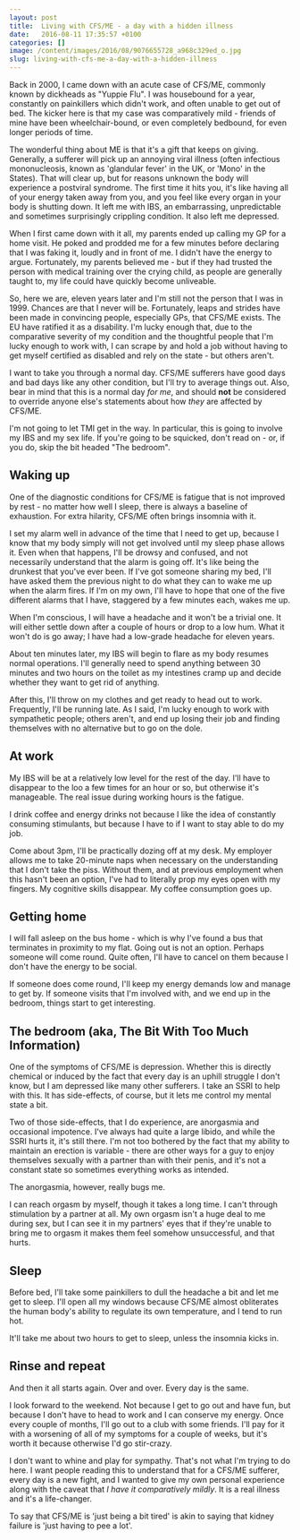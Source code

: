 ```yaml
---
layout: post
title:  Living with CFS/ME - a day with a hidden illness
date:   2016-08-11 17:35:57 +0100
categories: []
image: /content/images/2016/08/9076655728_a968c329ed_o.jpg
slug: living-with-cfs-me-a-day-with-a-hidden-illness
---
```


Back in 2000, I came down with an acute case of CFS/ME, commonly known by dickheads as "Yuppie Flu". I was housebound for a year, constantly on painkillers which didn't work, and often unable to get out of bed. The kicker here is that my case was comparatively mild - friends of mine have been wheelchair-bound, or even completely bedbound, for even longer periods of time.

The wonderful thing about ME is that it's a gift that keeps on giving. Generally, a sufferer will pick up an annoying viral illness (often infectious mononucleosis, known as 'glandular fever' in the UK, or 'Mono' in the States). That will clear up, but for reasons unknown the body will experience a postviral syndrome. The first time it hits you, it's like having all of your energy taken away from you, and you feel like every organ in your body is shutting down. It left me with IBS, an embarrassing, unpredictable and sometimes surprisingly crippling condition. It also left me depressed.

When I first came down with it all, my parents ended up calling my GP for a home visit. He poked and prodded me for a few minutes before declaring that I was faking it, loudly and in front of me. I didn't have the energy to argue. Fortunately, my parents believed me - but if they had trusted the person with medical training over the crying child, as people are generally taught to, my life could have quickly become unliveable.

So, here we are, eleven years later and I'm still not the person that I was in 1999. Chances are that I never will be. Fortunately, leaps and strides have been made in convincing people, especially GPs, that CFS/ME exists. The EU have ratified it as a disability. I'm lucky enough that, due to the comparative severity of my condition and the thoughtful people that I'm lucky enough to work with, I can scrape by and hold a job without having to get myself certified as disabled and rely on the state - but others aren't.

I want to take you through a normal day. CFS/ME sufferers have good days and bad days like any other condition, but I'll try to average things out. Also, bear in mind that this is a normal day *for me*, and should **not** be considered to override anyone else's statements about how *they* are affected by CFS/ME.

I'm not going to let TMI get in the way. In particular, this is going to involve my IBS and my sex life. If you're going to be squicked, don't read on - or, if you do, skip the bit headed "The bedroom".

## Waking up

One of the diagnostic conditions for CFS/ME is fatigue that is not improved by rest - no matter how well I sleep, there is always a baseline of exhaustion. For extra hilarity, CFS/ME often brings insomnia with it.

I set my alarm well in advance of the time that I need to get up, because I know that my body simply will not get involved until my sleep phase allows it. Even when that happens, I'll be drowsy and confused, and not necessarily understand that the alarm is going off. It's like being the drunkest that you've ever been. If I've got someone sharing my bed, I'll have asked them the previous night to do what they can to wake me up when the alarm fires. If I'm on my own, I'll have to hope that one of the five different alarms that I have, staggered by a few minutes each, wakes me up.

When I'm conscious, I will have a headache and it won't be a trivial one. It will either settle down after a couple of hours or drop to a low hum. What it won't do is go away; I have had a low-grade headache for eleven years.

About ten minutes later, my IBS will begin to flare as my body resumes normal operations. I'll generally need to spend anything between 30 minutes and two hours on the toilet as my intestines cramp up and decide whether they want to get rid of anything.

After this, I'll throw on my clothes and get ready to head out to work. Frequently, I'll be running late. As I said, I'm lucky enough to work with sympathetic people; others aren't, and end up losing their job and finding themselves with no alternative but to go on the dole.

## At work

My IBS will be at a relatively low level for the rest of the day. I'll have to disappear to the loo a few times for an hour or so, but otherwise it's manageable. The real issue during working hours is the fatigue.

I drink coffee and energy drinks not because I like the idea of constantly consuming stimulants, but because I have to if I want to stay able to do my job.

Come about 3pm, I'll be practically dozing off at my desk. My employer allows me to take 20-minute naps when necessary on the understanding that I don't take the piss. Without them, and at previous employment when this hasn't been an option, I've had to literally prop my eyes open with my fingers. My cognitive skills disappear. My coffee consumption goes up.

## Getting home

I will fall asleep on the bus home - which is why I've found a bus that terminates in proximity to my flat. Going out is not an option. Perhaps someone will come round. Quite often, I'll have to cancel on them because I don't have the energy to be social.

If someone does come round, I'll keep my energy demands low and manage to get by. If someone visits that I'm involved with, and we end up in the bedroom, things start to get interesting.

## The bedroom (aka, The Bit With Too Much Information)

One of the symptoms of CFS/ME is depression. Whether this is directly chemical or induced by the fact that every day is an uphill struggle I don't know, but I am depressed like many other sufferers. I take an SSRI to help with this. It has side-effects, of course, but it lets me control my mental state a bit.

Two of those side-effects, that I do experience, are anorgasmia and occasional impotence. I've always had quite a large libido, and while the SSRI hurts it, it's still there. I'm not too bothered by the fact that my ability to maintain an erection is variable - there are other ways for a guy to enjoy themselves sexually with a partner than with their penis, and it's not a constant state so sometimes everything works as intended.

The anorgasmia, however, really bugs me.

I can reach orgasm by myself, though it takes a long time. I can't through stimulation by a partner at all. My own orgasm isn't a huge deal to me during sex, but I can see it in my partners' eyes that if they're unable to bring me to orgasm it makes them feel somehow unsuccessful, and that hurts.

## Sleep

Before bed, I'll take some painkillers to dull the headache a bit and let me get to sleep. I'll open all my windows because CFS/ME almost obliterates the human body's ability to regulate its own temperature, and I tend to run hot.

It'll take me about two hours to get to sleep, unless the insomnia kicks in.

## Rinse and repeat

And then it all starts again. Over and over. Every day is the same.

I look forward to the weekend. Not because I get to go out and have fun, but because I don't have to head to work and I can conserve my energy. Once every couple of months, I'll go out to a club with some friends. I'll pay for it with a worsening of all of my symptoms for a couple of weeks, but it's worth it because otherwise I'd go stir-crazy.

I don't want to whine and play for sympathy. That's not what I'm trying to do here. I want people reading this to understand that for a CFS/ME sufferer, every day is a new fight, and I wanted to give my own personal experience along with the caveat that *I have it comparatively mildly*. It is a real illness and it's a life-changer.

To say that CFS/ME is 'just being a bit tired' is akin to saying that kidney failure is 'just having to pee a lot'.
